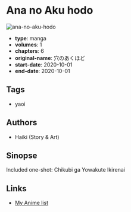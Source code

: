 # Ana no Aku hodo

![ana-no-aku-hodo](https://cdn.myanimelist.net/images/manga/2/246732.jpg)

-   **type**: manga
-   **volumes**: 1
-   **chapters**: 6
-   **original-name**: 穴のあくほど
-   **start-date**: 2020-10-01
-   **end-date**: 2020-10-01

## Tags

-   yaoi

## Authors

-   Haiki (Story & Art)

## Sinopse

Included one-shot: Chikubi ga Yowakute Ikirenai

## Links

-   [My Anime list](https://myanimelist.net/manga/128476/Ana_no_Aku_hodo)
